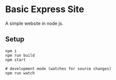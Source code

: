 # Basic Express Site

A simple website in node js.

## Setup

```
npm i
npm run build
npm start

# development mode (watches for source changes)
npm run watch
```